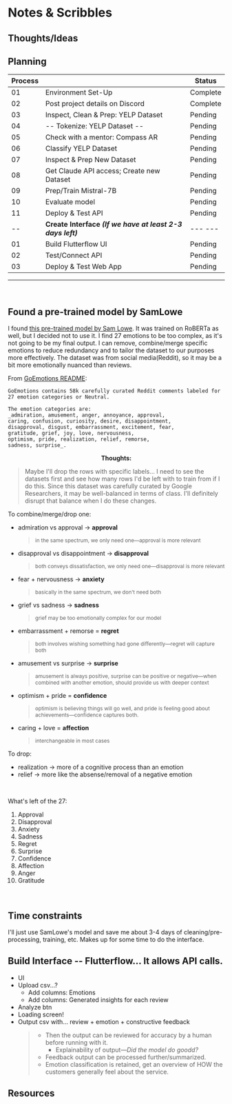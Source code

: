 # Notes & Scribbles
## Thoughts/Ideas


## Planning
| Process |                                                       | Status   |
|----|------------------------------------------------------------|----------|
| 01 | Environment Set-Up                                         | Complete |
| 02 | Post project details on Discord                            | Complete |
| 03 | Inspect, Clean & Prep: YELP Dataset                        | Pending |
| 04 | -- Tokenize: YELP Dataset --                               | Pending |
| 05 | Check with a mentor: Compass AR                            | Pending |
| 06 | Classify YELP Dataset                                      | Pending |
| 07 | Inspect & Prep New Dataset                                 | Pending |
| 08 | Get Claude API access; Create new Dataset                  | Pending |
| 09 | Prep/Train Mistral-7B                                      | Pending |
| 10 | Evaluate model                                             | Pending |
| 11 | Deploy & Test API                                          | Pending |
| -- | **Create Interface *(If we have at least 2-3 days left)*** | --- --- |
| 01 | Build Flutterflow UI                                       | Pending |
| 02 | Test/Connect API                                           | Pending |
| 03 | Deploy & Test Web App                                      | Pending |

---

<br>

## Found a pre-trained model by SamLowe
I found [this pre-trained model by Sam Lowe](https://huggingface.co/SamLowe/roberta-base-go_emotions). It was trained on RoBERTa as well, but I decided not to use it. I find 27 emotions to be too complex, as it's not going to be my final output. I can remove, combine/merge specific emotions to reduce redundancy and to tailor the dataset to our purposes more effectively. The dataset was from social media(Reddit), so it may be a bit more emotionally nuanced than reviews.

From [GoEmotions README](https://github.com/google-research/google-research/blob/master/goemotions/README.md):
```
GoEmotions contains 58k carefully curated Reddit comments labeled for 27 emotion categories or Neutral.

The emotion categories are:
_admiration, amusement, anger, annoyance, approval,
caring, confusion, curiosity, desire, disappointment,
disapproval, disgust, embarrassment, excitement, fear,
gratitude, grief, joy, love, nervousness,
optimism, pride, realization, relief, remorse,
sadness, surprise_.
```

**<center>Thoughts:</center>**

> Maybe I'll drop the rows with specific labels... I need to see the datasets first and see how many rows I'd be left with to train from if I do this. Since this dataset was carefully curated by Google Researchers, it may be well-balanced in terms of class. I'll definitely disrupt that balance when I do these changes.

To combine/merge/drop one:
  - admiration vs approval &rarr; **approval**
    > <span style="font-size:12px;">in the same spectrum, we only need one&mdash;approval is more relevant</span>
  - disapproval vs disappointment &rarr; **disapproval**
    > <span style="font-size:12px;">both conveys dissatisfaction, we only need one&mdash;disapproval is more relevant</span>
  - fear + nervousness &rarr; **anxiety**
    > <span style="font-size:12px;">basically in the same spectrum, we don't need both</span>
  - grief vs sadness &rarr; **sadness**
    > <span style="font-size:12px;">grief may be too emotionally complex for our model</span>
  - embarrassment + remorse = **regret** 
    > <span style="font-size:12px;">both involves wishing something had gone differently&mdash;regret will capture both</span>
  - amusement vs surprise &rarr; **surprise**
    > <span style="font-size:12px;">amusement is always positive, surprise can be positive or negative&mdash;when combined with another emotion, should provide us with deeper context</span>
  - optimism + pride = **confidence**
    > <span style="font-size:12px;">optimism is believing things will go well, and pride is feeling good about achievements&mdash;confidence captures both.</span>
  - caring + love = **affection**
    > <span style="font-size:12px;">interchangeable in most cases</span>

To drop:
  - realization &rarr; more of a cognitive process than an emotion
  - relief &rarr; more like the absense/removal of a negative emotion

<br>

What's left of the 27:
1. Approval
2. Disapproval
3. Anxiety
4. Sadness
5. Regret
6. Surprise
7. Confidence
8. Affection
9. Anger
10. Gratitude

<br>

## Time constraints
I'll just use SamLowe's model and save me about 3-4 days of cleaning/pre-processing, training, etc. Makes up for some time to do the interface.

## Build Interface -- Flutterflow... It allows API calls.
- UI
- Upload csv...?
	- Add columns: Emotions
	- Add columns: Generated insights for each review
- Analyze btn
- Loading screen!
- Output csv with... review + emotion + constructive feedback
  > - Then the output can be reviewed for accuracy by a human before running with it.
  >   - Explainability of output&mdash;*Did the model do goodd?*
  > - Feedback output can be processed further/summarized.
  > - Emotion classification is retained, get an overview of HOW the customers generally feel about the service.

## Resources
